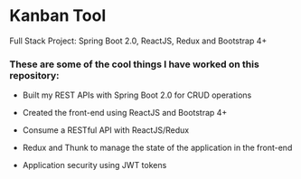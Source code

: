 # Kanban Tool

Full Stack Project: Spring Boot 2.0, ReactJS, Redux and Bootstrap 4+

### These are some of the cool things I have worked on this repository:

* Built my REST APIs with Spring Boot 2.0 for CRUD operations

* Created the front-end using ReactJS and Bootstrap 4+

* Consume a RESTful API with ReactJS/Redux

* Redux and Thunk to manage the state of the application in the front-end

* Application security using JWT tokens


